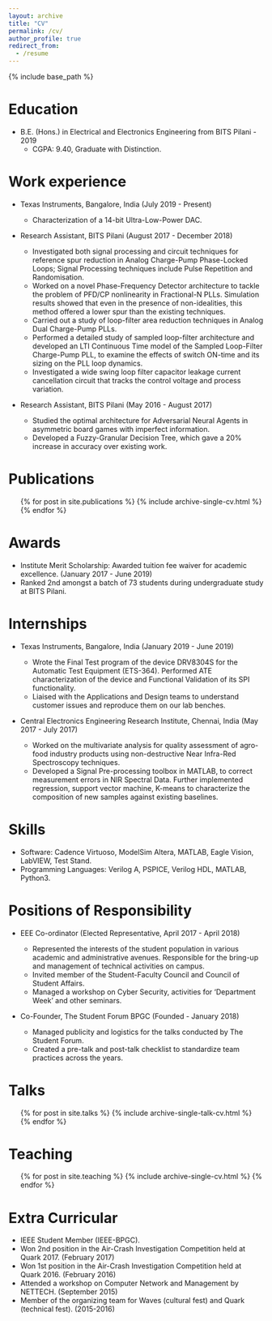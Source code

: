 ```yaml
---
layout: archive
title: "CV"
permalink: /cv/
author_profile: true
redirect_from:
  - /resume
---
```


{% include base_path %}

Education
======
* B.E. (Hons.) in Electrical and Electronics Engineering from BITS Pilani - 2019
  * CGPA: 9.40, Graduate with Distinction.

Work experience
======
* Texas Instruments, Bangalore, India (July 2019 - Present)
  * Characterization of a 14-bit Ultra-Low-Power DAC. 

* Research Assistant, BITS Pilani (August 2017 - December 2018)
  * Investigated both signal processing and circuit techniques for reference spur reduction in Analog Charge-Pump Phase-Locked Loops; Signal Processing techniques include Pulse Repetition and Randomisation.
  * Worked on a novel Phase-Frequency Detector architecture to tackle the problem of PFD/CP nonlinearity in Fractional-N PLLs. Simulation results showed that even in the presence of non-idealities, this method offered a lower spur than the existing techniques.
  * Carried out a study of loop-filter area reduction techniques in Analog Dual Charge-Pump PLLs.
  * Performed a detailed study of sampled loop-filter architecture and developed an LTI Continuous Time model of the Sampled Loop-Filter Charge-Pump PLL, to examine the effects of switch ON-time and its sizing on the PLL loop dynamics.
  * Investigated a wide swing loop filter capacitor leakage current cancellation circuit that tracks the control voltage and process variation.
  
* Research Assistant, BITS Pilani (May 2016 - August 2017)
  * Studied the optimal architecture for Adversarial Neural Agents in asymmetric board games with imperfect information.
  * Developed a Fuzzy-Granular Decision Tree, which gave a 20% increase in accuracy over existing work.
  
Publications
======
  <ul>{% for post in site.publications %}
    {% include archive-single-cv.html %}
  {% endfor %}</ul>

Awards
======
* Institute Merit Scholarship: Awarded tuition fee waiver for academic excellence. (January 2017 - June 2019)
* Ranked 2nd amongst a batch of 73 students during undergraduate study at BITS Pilani.

Internships
======
* Texas Instruments, Bangalore, India (January 2019 - June 2019)
  * Wrote the Final Test program of the device DRV8304S for the Automatic Test Equipment (ETS-364). Performed ATE characterization of the device and Functional Validation of its SPI functionality.
  * Liaised with the Applications and Design teams to understand customer issues and reproduce them on our lab benches.
  
* Central Electronics Engineering Research Institute, Chennai, India (May 2017 - July 2017)
  * Worked on the multivariate analysis for quality assessment of agro-food industry products using non-destructive Near Infra-Red Spectroscopy techniques.
  * Developed a Signal Pre-processing toolbox in MATLAB, to correct measurement errors in NIR Spectral Data. Further implemented regression, support vector machine, K-means to characterize the composition of new samples against existing baselines.
 
Skills
======
* Software: Cadence Virtuoso, ModelSim Altera, MATLAB, Eagle Vision, LabVIEW, Test Stand.
* Programming Languages: Verilog A, PSPICE, Verilog HDL, MATLAB, Python3.

Positions of Responsibility
======
* EEE Co-ordinator (Elected Representative, April 2017 - April 2018)
  * Represented the interests of the student population in various academic and administrative avenues. Responsible for the bring-up and management of technical activities on campus.
  * Invited member of the Student-Faculty Council and Council of Student Affairs.
  * Managed a workshop on Cyber Security, activities for ‘Department Week’ and other seminars.

* Co-Founder, The Student Forum BPGC (Founded - January 2018)
  * Managed publicity and logistics for the talks conducted by The Student Forum. 
  * Created a pre-talk and post-talk checklist to standardize team practices across the years.

Talks
======
  <ul>{% for post in site.talks %}
    {% include archive-single-talk-cv.html %}
  {% endfor %}</ul>
  
Teaching
======
  <ul>{% for post in site.teaching %}
    {% include archive-single-cv.html %}
  {% endfor %}</ul>
  
Extra Curricular
======
* IEEE Student Member (IEEE-BPGC).
* Won 2nd position in the Air-Crash Investigation Competition held at Quark 2017. (February 2017)
* Won 1st position in the Air-Crash Investigation Competition held at Quark 2016. (February 2016)
* Attended a workshop on Computer Network and Management by NETTECH. (September 2015)
* Member of the organizing team for Waves (cultural fest) and Quark (technical fest). (2015-2016)
